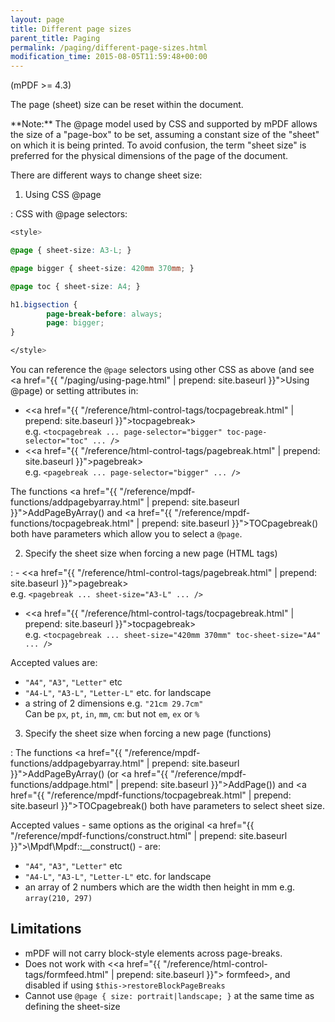 ```yaml
---
layout: page
title: Different page sizes
parent_title: Paging
permalink: /paging/different-page-sizes.html
modification_time: 2015-08-05T11:59:48+00:00
---
```


(mPDF >= 4.3)

The page (sheet) size can be reset within the document.

<div class="alert alert-info" role="alert" markdown="1">
  **Note:** The @page model used by CSS and supported by mPDF 
  allows the size of a "page-box" to be set, assuming a constant size of the "sheet" on which it is being printed. 
  To avoid confusion, the term "sheet size" is preferred for the physical dimensions of the page of the document.
</div>

There are different ways to change sheet size:

1) Using CSS @page

: CSS with @page selectors:
  ```css
  <style>
  
  @page { sheet-size: A3-L; }
  
  @page bigger { sheet-size: 420mm 370mm; }
  
  @page toc { sheet-size: A4; }
  
  h1.bigsection {
          page-break-before: always;
          page: bigger;
  }
  
  </style>
  
  ```

  You can reference the `@page` selectors using other CSS as above (and see 
  <a href="{{ "/paging/using-page.html" | prepend: site.baseurl }}">Using @page</a>) or setting attributes in:
  
  - &lt;<a href="{{ "/reference/html-control-tags/tocpagebreak.html" | prepend: site.baseurl }}">tocpagebreak</a>&gt;   
    e.g. `<tocpagebreak ... page-selector="bigger" toc-page-selector="toc" ... />`
  - &lt;<a href="{{ "/reference/html-control-tags/pagebreak.html" | prepend: site.baseurl }}">pagebreak</a>&gt;   
    e.g. `<pagebreak ... page-selector="bigger" ... />`
  
  The functions <a href="{{ "/reference/mpdf-functions/addpagebyarray.html" | prepend: site.baseurl }}">AddPageByArray()</a> and 
  <a href="{{ "/reference/mpdf-functions/tocpagebreak.html" | prepend: site.baseurl }}">TOCpagebreak()</a> both have 
  parameters which allow you to select a `@page`.

2) Specify the sheet size when forcing a new page (HTML tags)

: - &lt;<a href="{{ "/reference/html-control-tags/pagebreak.html" | prepend: site.baseurl }}">pagebreak</a>&gt;    
    e.g. `<pagebreak ... sheet-size="A3-L" ... />`
  - &lt;<a href="{{ "/reference/html-control-tags/tocpagebreak.html" | prepend: site.baseurl }}">tocpagebreak</a>&gt;    
    e.g. `<tocpagebreak ... sheet-size="420mm 370mm" toc-sheet-size="A4" ... />`
  
  Accepted values are:
  
  - `"A4"`, `"A3"`, `"Letter"` etc
  - `"A4-L"`, `"A3-L"`, `"Letter-L"` etc. for landscape
  - a string of 2 dimensions e.g. `"21cm 29.7cm"`   
    Can be `px`, `pt`, `in`, `mm`, `cm`: but not `em`, `ex` or `%`

3) Specify the sheet size when forcing a new page (functions)

: The functions <a href="{{ "/reference/mpdf-functions/addpagebyarray.html" | prepend: site.baseurl }}">AddPageByArray()</a> 
  (or <a href="{{ "/reference/mpdf-functions/addpage.html" | prepend: site.baseurl }}">AddPage()</a>) and 
  <a href="{{ "/reference/mpdf-functions/tocpagebreak.html" | prepend: site.baseurl }}">TOCpagebreak()</a> both have 
  parameters to select sheet size.
  
  Accepted values - same options as the original 
  <a href="{{ "/reference/mpdf-functions/construct.html" | prepend: site.baseurl }}">\Mpdf\Mpdf::__construct()</a> - are:
  
  - `"A4"`, `"A3"`, `"Letter"` etc
  - `"A4-L"`, `"A3-L"`, `"Letter-L"` etc. for landscape
  - an array of 2 numbers which are the width then height in mm e.g. `array(210, 297)`

## Limitations

- mPDF will not carry block-style elements across page-breaks.
- Does not work with &lt;<a href="{{ "/reference/html-control-tags/formfeed.html" | prepend: site.baseurl }}">
  formfeed</a>&gt;, and disabled if using `$this->restoreBlockPageBreaks`
- Cannot use `@page { size: portrait|landscape; }` at the same time as defining the sheet-size

